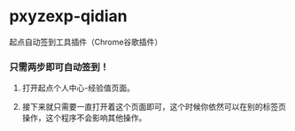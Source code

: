 # pxyzexp-qidian
起点自动签到工具插件（Chrome谷歌插件）

### 只需两步即可自动签到！

1. 打开起点个人中心-经验值页面。

2. 接下来就只需要一直打开着这个页面即可，这个时候你依然可以在别的标签页操作，这个程序不会影响其他操作。